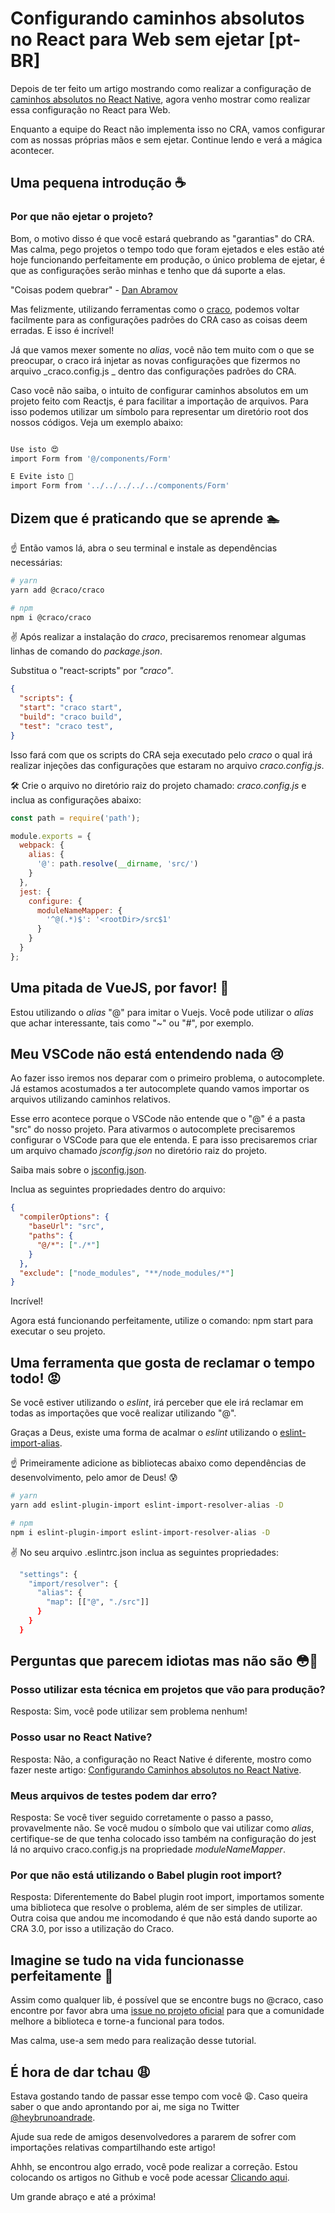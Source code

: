 # Configurando caminhos absolutos no React para Web sem ejetar [pt-BR]

Depois de ter feito um artigo mostrando como realizar a configuração de [caminhos absolutos no React Native](https://dev.to/heybrunoandrade/configurando-caminhos-absolutos-no-react-native-pt-br-471o), agora venho mostrar como realizar essa configuração no React para Web.

Enquanto a equipe do React não implementa isso no CRA, vamos configurar com as nossas próprias mãos e sem ejetar. Continue lendo e verá a mágica acontecer.

## Uma pequena introdução ☕

### Por que não ejetar o projeto?

Bom, o motivo disso é que você estará quebrando as "garantias" do CRA. Mas calma, pego projetos o tempo todo que foram ejetados e eles estão até hoje funcionando perfeitamente em produção, o único problema de ejetar, é que as configurações serão minhas e tenho que dá suporte a elas.

"Coisas podem quebrar" - [Dan Abramov](https://twitter.com/dan_abramov/status/1045809734069170176)

Mas felizmente, utilizando ferramentas como o [craco](https://github.com/sharegate/craco), podemos voltar facilmente para as configurações padrões do CRA caso as coisas deem erradas. E isso é incrível!

Já que vamos mexer somente no _alias_, você não tem muito com o que se preocupar, o craco irá injetar as novas configurações que fizermos no arquivo _craco.config.js _ dentro das configurações padrões do CRA.

Caso você não saiba, o intuito de configurar caminhos absolutos em um projeto feito com Reactjs, é para facilitar a importação de arquivos. Para isso podemos utilizar um símbolo para representar um diretório root dos nossos códigos. Veja um exemplo abaixo:

```bash

Use isto 😍
import Form from '@/components/Form'

E Evite isto 😤
import Form from '../../../../../components/Form'

```

## Dizem que é praticando que se aprende 🏊

☝ Então vamos lá, abra o seu terminal e instale as dependências necessárias:

```bash
# yarn
yarn add @craco/craco

# npm
npm i @craco/craco
```

✌ Após realizar a instalação do _craco_, precisaremos renomear algumas linhas de comando do _package.json_.

Substitua o "react-scripts" por _"craco"_.

```json
{
  "scripts": {
  "start": "craco start",
  "build": "craco build",
  "test": "craco test",
}

```

Isso fará com que os scripts do CRA seja executado pelo _craco_ o qual irá realizar injeções das configurações que estaram no arquivo _craco.config.js_.

🛠 Crie o arquivo no diretório raiz do projeto chamado: _craco.config.js_ e inclua as configurações abaixo:

```javascript
const path = require('path');

module.exports = {
  webpack: {
    alias: {
      '@': path.resolve(__dirname, 'src/')
    }
  },
  jest: {
    configure: {
      moduleNameMapper: {
        '^@(.*)$': '<rootDir>/src$1'
      }
    }
  }
};
```

## Uma pitada de VueJS, por favor! 🍲

Estou utilizando o _alias_ "@" para imitar o Vuejs. Você pode utilizar o _alias_ que achar interessante, tais como "~" ou "#", por exemplo.

## Meu VSCode não está entendendo nada 😢

Ao fazer isso iremos nos deparar com o primeiro problema, o autocomplete. Já estamos acostumados a ter autocomplete quando vamos importar os arquivos utilizando caminhos relativos.

Esse erro acontece porque o VSCode não entende que o "@" é a pasta "src" do nosso projeto. Para ativarmos o autocomplete precisaremos configurar o VSCode para que ele entenda. E para isso precisaremos criar um arquivo chamado _jsconfig.json_ no diretório raiz do projeto.

Saiba mais sobre o [jsconfig.json](https://code.visualstudio.com/docs/languages/jsconfig).

Inclua as seguintes propriedades dentro do arquivo:

```json
{
  "compilerOptions": {
    "baseUrl": "src",
    "paths": {
      "@/*": ["./*"]
    }
  },
  "exclude": ["node_modules", "**/node_modules/*"]
}
```

Incrível!

Agora está funcionando perfeitamente, utilize o comando: npm start para executar o seu projeto.

## Uma ferramenta que gosta de reclamar o tempo todo! 😡

Se você estiver utilizando o _eslint_, irá perceber que ele irá reclamar em todas as importações que você realizar utilizando "@".

Graças a Deus, existe uma forma de acalmar o _eslint_ utilizando o [eslint-import-alias](https://www.npmjs.com/package/eslint-import-resolver-alias).

☝ Primeiramente adicione as bibliotecas abaixo como dependências de desenvolvimento, pelo amor de Deus! 😰

```bash
# yarn
yarn add eslint-plugin-import eslint-import-resolver-alias -D

# npm
npm i eslint-plugin-import eslint-import-resolver-alias -D

```

✌ No seu arquivo .eslintrc.json inclua as seguintes propriedades:

```bash
  "settings": {
    "import/resolver": {
      "alias": {
        "map": [["@", "./src"]]
      }
    }
  }

```

## Perguntas que parecem idiotas mas não são 😳💬

### Posso utilizar esta técnica em projetos que vão para produção?

Resposta: Sim, você pode utilizar sem problema nenhum!

### Posso usar no React Native?

Resposta: Não, a configuração no React Native é diferente, mostro como fazer neste artigo:
[Configurando Caminhos absolutos no React Native](https://dev.to/heybrunoandrade/configurando-caminhos-absolutos-no-react-native-pt-br-471o).

### Meus arquivos de testes podem dar erro?

Resposta: Se você tiver seguido corretamente o passo a passo, provavelmente não. Se você mudou o símbolo que vai utilizar como _alias_, certifique-se de que tenha colocado isso também na configuração do jest lá no arquivo craco.config.js na propriedade _moduleNameMapper_.

### Por que não está utilizando o Babel plugin root import?

Resposta: Diferentemente do Babel plugin root import, importamos somente uma biblioteca que resolve o problema, além de ser simples de utilizar. Outra coisa que andou me incomodando é que não está dando suporte ao CRA 3.0, por isso a utilização do Craco.

## Imagine se tudo na vida funcionasse perfeitamente 🦄

Assim como qualquer lib, é possível que se encontre bugs no @craco, caso encontre por favor abra uma
[issue no projeto oficial](https://github.com/sharegate/craco/issues) para que a comunidade melhore a biblioteca e torne-a funcional para todos.

Mas calma, use-a sem medo para realização desse tutorial.

## É hora de dar tchau 😩

Estava gostando tando de passar esse tempo com você 😩. Caso queira saber o que ando aprontando por ai, me siga no Twitter [@heybrunoandrade](https://twitter.com/heybrunoandrade).

Ajude sua rede de amigos desenvolvedores a pararem de sofrer com importações relativas compartilhando este artigo!

Ahhh, se encontrou algo errado, você pode realizar a correção. Estou colocando os artigos no Github e você pode acessar [Clicando aqui](https://github.com/heybrunoandrade/my-articles).

Um grande abraço e até a próxima!
